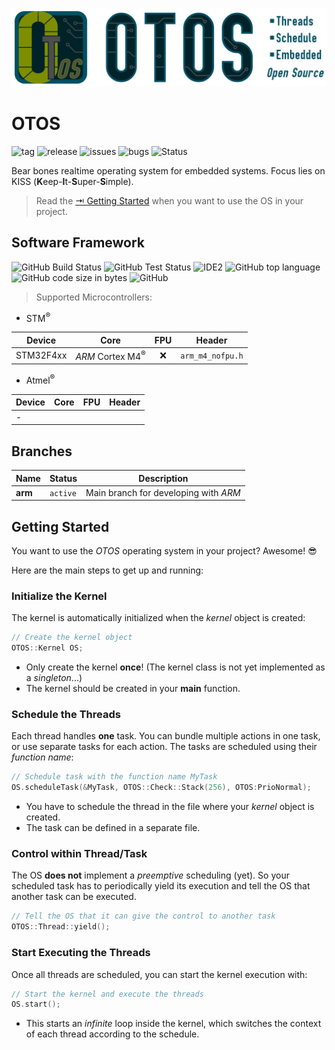 ![OTOS Logo Header](doc/img/OTOS_Header.png)

# OTOS
![tag](https://img.shields.io/github/v/tag/knuffel-v2/otos?color=green)
![release](https://img.shields.io/github/v/release/knuffel-v2/otos?color=green)
![issues](https://img.shields.io/github/issues-raw/knuffel-v2/otos)
![bugs](https://img.shields.io/github/issues/knuffel-v2/otos/bug?color=red)
![Status](https://img.shields.io/badge/Status-Developing-yellowgreen)

Bear bones realtime operating system for embedded systems. Focus lies on KISS (**K**eep-**I**t-**S**uper-**S**imple).

> Read the [&rarrb; Getting Started](#getting-started) when you want to use the OS in your project.

## Software Framework
![GitHub Build Status](https://img.shields.io/github/workflow/status/knuffel-v2/otos/Build%20Firmware)
![GitHub Test Status](https://img.shields.io/github/workflow/status/knuffel-v2/otos/Unit%20Test?label=test)
![IDE2](https://img.shields.io/static/v1?label=IDE&message=VSCode&color=yellowgreen)
![GitHub top language](https://img.shields.io/github/languages/top/knuffel-v2/otos?color=brightgreen)
![GitHub code size in bytes](https://img.shields.io/github/languages/code-size/knuffel-v2/otos)
![GitHub](https://img.shields.io/github/license/knuffel-v2/otos)

> Supported Microcontrollers:
- STM<sup>&reg;</sub>

|Device | Core | FPU | Header |
|---|---|:---:|---|
|STM32F4xx|*ARM* Cortex M4<sup>&reg;</sub>|:x:|`arm_m4_nofpu.h`|

- Atmel<sup>&reg;</sub>

|Device | Core | FPU | Header |
|---|---|:---:|---|
|-|||

## Branches
|Name|Status|Description|
|---|---|---|
|**arm**|`active`| Main branch for developing with *ARM*|

## Getting Started
You want to use the *OTOS* operating system in your project? Awesome! :sunglasses:

Here are the main steps to get up and running:

### Initialize the Kernel
The kernel is automatically initialized when the *kernel* object is created:
```cpp
// Create the kernel object
OTOS::Kernel OS;
```
- Only create the kernel **once**! (The kernel class is not yet implemented as a *singleton*...)
- The kernel should be created in your **main** function.

### Schedule the Threads
Each thread handles **one** task. You can bundle multiple actions in one task, or use separate tasks for each action.
The tasks are scheduled using their *function name*:
```cpp
// Schedule task with the function name MyTask
OS.scheduleTask(&MyTask, OTOS::Check::Stack(256), OTOS:PrioNormal);
```
- You have to schedule the thread in the file where your *kernel* object is created.
- The task can be defined in a separate file.

### Control within Thread/Task
The OS **does not** implement a *preemptive* scheduling (yet). So your scheduled task has
to periodically yield its execution and tell the OS that another task can be executed.
```cpp
// Tell the OS that it can give the control to another task
OTOS::Thread::yield();
```

### Start Executing the Threads
Once all threads are scheduled, you can start the kernel execution with:
```cpp
// Start the kernel and execute the threads
OS.start();
```
- This starts an *infinite* loop inside the kernel, which switches the context of each thread according to the schedule.

